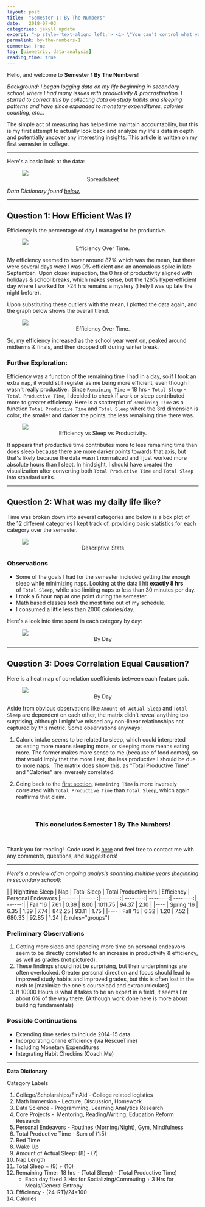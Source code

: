 ```yaml
---
layout: post
title:  "Semester 1: By The Numbers"
date:   2018-07-03
categories: jekyll update
excerpt: "<p style='text-align: left;'> <i> \"You can't control what you can't measure.\"  </i> - Me (but not really) </p>"  
permalink: by-the-numbers-1
comments: true
tag: [biometric, data-analysis]
reading_time: true
---
```


Hello, and welcome to __Semester 1 By The Numbers__!

_Background: I began logging data on my life beginning in secondary school, where I had many issues with productivity & procrastination.  I started to correct this by collecting data on study habits and sleeping patterns and have since expanded to monetary expenditures, calories counting, etc..._ 

The simple act of measuring has helped me maintain accountability, but this is my first attempt to actually look back and analyze my life's data in depth and potentially uncover any interesting insights.  This article is written on my first semester in college. 

--- 

Here's a basic look at the data: 

<figure>
	<a><img src="/assets/img/btn1_images/f16_data.png"></a>
	<center> <figcaption> Spreadsheet </figcaption> </center>
</figure>

*Data Dictionary found <a href="#data-dic"> below. </a>*

---

## Question 1: How Efficient Was I? 

Efficiency is the percentage of day I managed to be productive.  

<figure>
	<a><img src="/assets/img/btn1_images/efficiency_outliers.jpeg"></a>
	<center> <figcaption> Efficiency Over Time. </figcaption> </center>
</figure>

My efficiency seemed to hover around 87% which was the mean, but there were several days were I was 0% efficient and an anomalous spike in late September.  Upon closer inspection, the 0 hrs of productivity aligned with holidays & school breaks, which makes sense, but the 126% hyper-efficient day where I worked for >24 hrs remains a mystery (likely I was up late the night before).  

Upon substituting these outliers with the mean, I plotted the data again, and the graph below shows the overall trend.

<figure>
	<a><img src="/assets/img/btn1_images/overall_efficiency.jpeg"></a>
	<center> <figcaption> Efficiency Over Time. </figcaption> </center>
</figure>

So, my efficiency increased as the school year went on, peaked around midterms & finals, and then dropped off during winter break.


### <a name="efficiency"> Further Exploration: </a>

Efficiency was a function of the remaining time I had in a day, so if I took an extra nap, it would still register as me being more efficient, even though I wasn't really productive.  Since `Remaining Time` = 18 hrs - `Total Sleep` - `Total Productive Time`, I decided to check if work or sleep contributed more to greater efficiency.  Here is a scatterplot of `Remaining Time` as a function `Total Productive Time` and `Total Sleep` where the 3rd dimension is color; the smaller and darker the points, the less remaining time there was.  

<figure>
	<a><img src="/assets/img/btn1_images/scatterplot.png"></a>
	<center> <figcaption> Efficiency vs Sleep vs Productivity. </figcaption> </center>
</figure>

It appears that productive time contributes more to less remaining time than does sleep because there are more darker points towards that axis, but that's likely because the data wasn't normalized and I just worked more absolute hours than I slept.  In hindsight, I should have created the visualization after converting both `Total Productive Time` and `Total Sleep` into standard units.  

--- 

## Question 2: What was my daily life like? 

Time was broken down into several categories and below is a box plot of the 12 different categories I kept track of, providing basic statistics for each category over the semester.

<figure>
	<a><img src="/assets/img/btn1_images/faceted_boxplot.png"></a>
	<center> <figcaption> Descriptive Stats </figcaption> </center>
</figure>

### Observations

* Some of the goals I had for the semester included getting the enough sleep while minimizing naps. Looking at the data I hit **exactly 8 hrs** of `Total Sleep`, while also limiting naps to less than 30 minutes per day.
* I took a 6 hour nap at one point during the semester.
* Math based classes took the most time out of my schedule.
* I consumed a little less than 2000 calories/day.

Here's a look into time spent in each category by day: 

<figure>
	<a><img src="/assets/img/btn1_images/linegraph.png"></a>
	<center> <figcaption> By Day </figcaption> </center>
</figure>

--- 

## Question 3: Does Correlation Equal Causation? 

Here is a heat map of correlation coefficients between each feature pair.

<figure>
	<a><img src="/assets/img/btn1_images/corr_matrix.jpeg"></a>
	<center> <figcaption> By Day </figcaption> </center>
</figure>


Aside from obvious observations like `Amount of Actual Sleep` and `Total Sleep` are dependent on each other, the matrix didn't reveal anything too surprising, although I might've missed any non-linear relationships not captured by this metric.  Some observations anyways: 

1. Caloric intake seems to be related to sleep, which could interpreted as eating more means sleeping more, or sleeping more means eating more.  The former makes more sense to me (because of food comas), so that would imply that the more I eat, the less productive I should be due to more naps.  The matrix does show this, as "Total Productive Time" and "Calories" are inversely correlated.

1. Going back to the <a href='#efficiency'> first section</a>, `Remaining Time` is more inversely correlated with `Total Productive Time` than `Total Sleep`, which again reaffirms that claim.  


<br>
<center> <h3> This concludes Semester 1 By The Numbers! </h3> </center>

Thank you for reading!  Code used is [here][f16.md] and feel free to contact me with any comments, questions, and suggestions!

--- 

_Here's a preview of an ongoing analysis spanning multiple years (beginning in secondary school)_:

| 		  | Nighttime Sleep | Nap 	| Total Sleep | Total Productive Hrs  | Efficiency | Personal Endeavors
|:-------|------ :|--------:| --------:| --------:| --------:|  ------:|
| Fall '16   | 7.61  | 0.39   | 8.00  | 1011.75  | 94.37  |  2.10 |
|----
| Spring '16 | 6.35  | 1.39   | 7.74  | 842.25 | 93.11 | 1.75  |
|----
| Fall '15  | 6.32   | 1.20   | 7.52  | 680.33 | 92.85  | 1.24 |
{: rules="groups"}
 

### Preliminary Observations

1. Getting more sleep and spending more time on personal endeavors seem to be directly correlated to an increase in productivity & efficiency, as well as grades (not pictured).
1. These findings should not be surprising, but their underpinnings are often overlooked. Greater personal direction and focus should lead to improved study habits and improved grades, but this is often lost in the rush to [maximize the one's courseload and extracurriculars].
1. If 10000 Hours is what it takes to be an expert in a field, it seems I'm about 6% of the way there.  (Although work done here is more about building fundamentals) 

### Possible Continuations

* Extending time series to include 2014-15 data
* Incorporating online efficiency (via RescueTime)
* Including Monetary Expenditures
* Integrating Habit Checkins (Coach.Me)

--- 

**<a name="data-dic"> Data Dictionary </a>**

Category Labels

1. College/Scholarships/FinAid - College related logistics
1. Math Immersion - Lecture, Discussion, Homework
1. Data Science - Programming, Learning Analytics Research
1. Core Projects -  Mentoring, Reading/Writing, Education Reform Research
1. Personal Endeavors - Routines (Morning/Night), Gym, Mindfulness
1. Total Productive Time - Sum of (1:5)
1. Bed Time
1. Wake Up
1. Amount of Actual Sleep: (8) - (7)
1. Nap Length
1. Total Sleep = (9) + (10)
1. Remaining Time:  18 hrs - (Total Sleep) - (Total Productive Time)
	- Each day fixed 3 Hrs for Socializing/Commuting + 3 Hrs for Meals/General Entropy
1. Efficiency - (24-RT)/24*100
1. Calories

[f16.md]: https://github.com/mdong127/F16_Analysis
<!-- [maximize the one's courseload and extracurriculars]: https://github.com/mdong127/F16_Analysis -->


